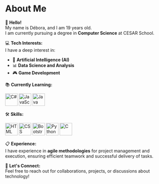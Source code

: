 # About Me

👋 **Hello!**  
My name is Débora, and I am 19 years old.  
I am currently pursuing a degree in **Computer Science** at CESAR School.  

💻 **Tech Interests:**  
I have a deep interest in:  
- 🤖 **Artificial Intelligence (AI)**  
- 📊 **Data Science and Analysis**  
- 🎮 **Game Development**  

📚 **Currently Learning:**  
<p>
  <img src="https://cdn.jsdelivr.net/gh/devicons/devicon/icons/csharp/csharp-original.svg" alt="C#" width="40" height="40"/>  
  <img src="https://cdn.jsdelivr.net/gh/devicons/devicon/icons/javascript/javascript-original.svg" alt="JavaScript" width="40" height="40"/>  
  <img src="https://cdn.jsdelivr.net/gh/devicons/devicon/icons/java/java-original.svg" alt="Java" width="40" height="40"/>  
</p>

🛠️ **Skills:**  
<p>
  <img src="https://cdn.jsdelivr.net/gh/devicons/devicon/icons/html5/html5-original.svg" alt="HTML" width="40" height="40"/>  
  <img src="https://cdn.jsdelivr.net/gh/devicons/devicon/icons/css3/css3-original.svg" alt="CSS" width="40" height="40"/>  
  <img src="https://cdn.jsdelivr.net/gh/devicons/devicon/icons/bootstrap/bootstrap-original.svg" alt="Bootstrap" width="40" height="40"/>  
  <img src="https://cdn.jsdelivr.net/gh/devicons/devicon/icons/python/python-original.svg" alt="Python" width="40" height="40"/>  
  <img src="https://cdn.jsdelivr.net/gh/devicons/devicon/icons/c/c-original.svg" alt="C" width="40" height="40"/>  
</p>

📋 **Experience:**  
I have experience in **agile methodologies** for project management and execution, ensuring efficient teamwork and successful delivery of tasks.  

🚀 **Let's Connect:**  
Feel free to reach out for collaborations, projects, or discussions about technology!  
